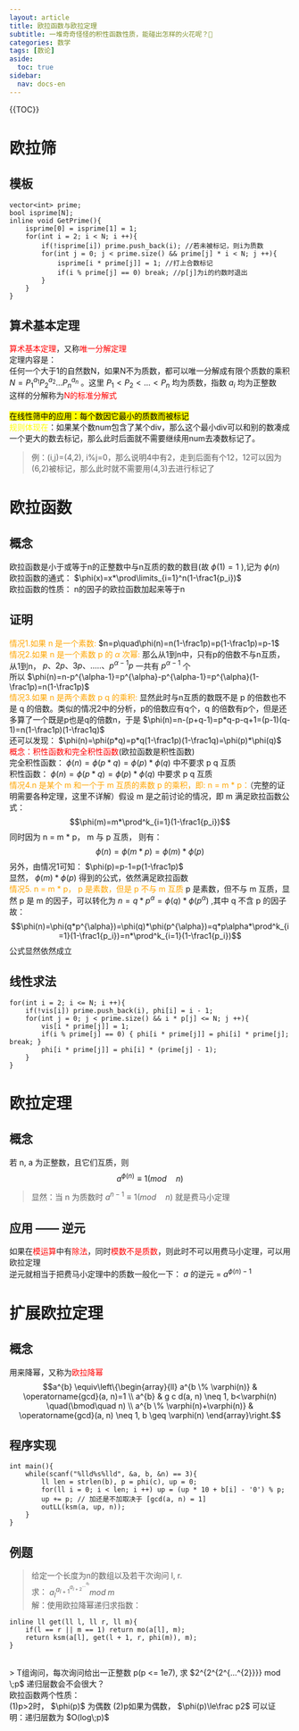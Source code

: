```yaml
---
layout: article
title: 欧拉函数与欧拉定理
subtitle: 一堆奇奇怪怪的积性函数性质，能碰出怎样的火花呢？🤔
categories: 数学
tags: [数论]
aside:
  toc: true
sidebar:
  nav: docs-en
---
```


{{TOC}}
# 欧拉筛
## 模板

```
vector<int> prime;
bool isprime[N];
inline void GetPrime(){
	isprime[0] = isprime[1] = 1;
	for(int i = 2; i < N; i ++){
		if(!isprime[i]) prime.push_back(i); //若未被标记，则i为质数
		for(int j = 0; j < prime.size() && prime[j] * i < N; j ++){
			isprime[i * prime[j]] = 1; //打上合数标记
			if(i % prime[j] == 0) break; //p[j]为i的约数时退出
		}
	}
}
```
## 算术基本定理
<span style="color: red;">算术基本定理</span>，又称<span style="color: red;">唯一分解定理</span><br>
定理内容是：<br>
任何一个大于1的自然数N，如果N不为质数，都可以唯一分解成有限个质数的乘积 $N=P_1^{a_1}P_2^{a_2}...P_n^{a_n}$ 。这里 $P_1\lt P_2\lt...\lt P_n$ 均为质数，指数 $a_i$ 均为正整数</br>这样的分解称为<span style="color: red;">N的标准分解式</span><br><br>
<mark>在线性筛中的应用：每个数因它最小的质数而被标记</mark><br>
<span style="color: yellow;">规则体现在</span>：如果某个数num包含了某个div，那么这个最小div可以和别的数凑成一个更大的数去标记，那么此时后面就不需要继续用num去凑数标记了。<br>
>例：(i,j)=(4,2), i%j=0，那么说明4中有2，走到后面有个12，12可以因为(6,2)被标记，那么此时就不需要用(4,3)去进行标记了

# 欧拉函数
## 概念
欧拉函数是小于或等于n的正整数中与n互质的数的数目(故 $\phi(1)=1$ ),记为 $\phi(n)$</br>
欧拉函数的通式： $\phi(x)=x*\prod\limits_{i=1}^n(1-\frac1{p_i})$</br>
欧拉函数的性质： n的因子的欧拉函数加起来等于n
## 证明
<span style="color: orange;">情况1.如果 n 是一个素数:</span> $n=p\quad\phi(n)=n(1-\frac1p)=p(1-\frac1p)=p-1$<br>
<span style="color: orange;">情况2.如果 n 是一个素数 p 的 $\alpha$ 次幂:</span> 那么从1到n中，只有p的倍数不与n互质，从1到n， $p、2p、3p、.....、p^{\alpha-1}p$ 一共有 $p^{\alpha-1}$ 个<br>
所以 $\phi(n)=n-p^{\alpha-1}=p^{\alpha}-p^{\alpha-1}=p^{\alpha}(1-\frac1p)=n(1-\frac1p)$<br>
<span style="color:orange;">情况3.如果 n 是两个素数 p q 的乘积:</span>  显然此时与n互质的数既不是 p 的倍数也不是 q 的倍数。类似的情况2中的分析，p的倍数应有q个，q 的倍数有p个，但是还多算了一个既是p也是q的倍数n，于是 $\phi(n)=n-(p+q-1)=p*q-p-q+1=(p-1)(q-1)=n(1-\frac1p)(1-\frac1q)$ <br>
还可以发现： $\phi(n)=\phi(p*q)=p*q(1-\frac1p)(1-\frac1q)=\phi(p)*\phi(q)$  
<span style="color:red;">概念：积性函数和完全积性函数</span>(欧拉函数是积性函数)  
完全积性函数： $\phi(n)=\phi(p*q)=\phi(p)*\phi(q)$ 中不要求 p q 互质  
积性函数： $\phi(n)=\phi(p*q)=\phi(p)*\phi(q)$ 中要求 p q 互质  
<span style="color:orange;">情况4.n 是某个 m 和一个于 m 互质的素数 p 的乘积，即: n = m * p：</span>（完整的证明需要各种定理，这里不详解）假设 m 是之前讨论的情况，即 m 满足欧拉函数公式： $$\phi(m)=m*\prod^k_{i=1}(1-\frac1{p_i})$$ 同时因为 n = m * p， m 与 p 互质， 则有： $$\phi(n)=\phi(m*p)=\phi(m)*\phi(p)$$ 另外，由情况1可知： $\phi(p)=p-1=p(1-\frac1p)$   
显然， $\phi(m) * \phi(p)$ 得到的公式，依然满足欧拉函数  
<span style="color: orange;">情况5. n = m * p， p 是素数，但是 p 不与 m 互质</span>  p 是素数，但不与 m 互质，显然 p 是 m 的因子，可以转化为 $n=q*p^{\alpha}=\phi(q)*\phi(p^{\alpha})$ ,其中 q 不含 p 的因子 故： $$\phi(n)=\phi(q*p^{\alpha})=\phi(q)*\phi(p^{\alpha})=q*p\alpha*\prod^k_{i=1}(1-\frac1{p_i})=n*\prod^k_{i=1}(1-\frac1{p_i})$$ 公式显然依然成立  

## 线性求法

```
for(int i = 2; i <= N; i ++){
	if(!vis[i]) prime.push_back(i), phi[i] = i - 1;
	for(int j = 0; j < prime.size() && i * p[j] <= N; j ++){
		vis[i * prime[j]] = 1;
		if(i % prime[j] == 0) { phi[i * prime[j]] = phi[i] * prime[j]; break; }
		phi[i * prime[j]] = phi[i] * (prime[j] - 1);
	}
}
```
# 欧拉定理
## 概念
若 n, a 为正整数，且它们互质，则 $$a^{\phi(n)}\equiv1(mod\quad n)$$  
>显然：当 n 为质数时 $a^{n-1}\equiv1(mod\quad n)$ 就是费马小定理

## 应用 —— 逆元
如果在<span style="color: red;">模运算</span>中有<span style="color: red;">除法</span>，同时<span style="color: red;">模数不是质数</span>，则此时不可以用费马小定理，可以用欧拉定理  
逆元就相当于把费马小定理中的质数一般化一下： $a$ 的逆元 = $a^{\phi(n)-1}$
# 扩展欧拉定理
## 概念
用来降幂，又称为<span style="color: red;">欧拉降幂</span>  
$$a^{b} \equiv\left\{\begin{array}{ll}
a^{b \% \varphi(n)} & \operatorname{gcd}(a, n)=1 \\
a^{b} & g c d(a, n) \neq 1, b<\varphi(n) \quad(\bmod\quad n) \\
a^{b \% \varphi(n)+\varphi(n)} & \operatorname{gcd}(a, n) \neq 1, b \geq \varphi(n)
\end{array}\right.$$

## 程序实现
```
int main(){
	while(scanf("%lld%s%lld", &a, b, &n) == 3){
		ll len = strlen(b), p = phi(c), up = 0;
		for(ll i = 0; i < len; i ++) up = (up * 10 + b[i] - '0') % p;
		up += p; // 加还是不加取决于 [gcd(a, n) = 1]
		outLL(ksm(a, up, n));
	}
}
```
## 例题
>给定一个长度为n的数组以及若干次询问 l, r.  
求： $a_l^{a_{l+1}^{a_{l+2}^{...^{a_r}}}}mod\;m$  
解：使用欧拉降幂递归求指数：

```
inline ll get(ll l, ll r, ll m){
	if(l == r || m == 1) return mo(a[l], m);
	return ksm(a[l], get(l + 1, r, phi(m)), m);
}
```
  
<br>
>
T组询问，每次询问给出一正整数 p(p <= 1e7), 求 $2^{2^{2^{...^{2}}}} mod \;p$
递归层数会不会很大？<br>
欧拉函数两个性质：<br>
(1)p>2时， $\phi(p)$ 为偶数  
(2)p如果为偶数， $\phi(p)\le\frac p2$  
可以证明：递归层数为 $O(log\;p)$
